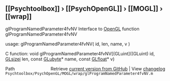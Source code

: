 ## [[Psychtoolbox]] &#8250; [[PsychOpenGL]] &#8250; [[MOGL]] &#8250; [[wrap]]

glProgramNamedParameter4fvNV  Interface to [OpenGL](OpenGL) function glProgramNamedParameter4fvNV  
  
usage:  glProgramNamedParameter4fvNV( id, len, name, v )  
  
C function:  void glProgramNamedParameter4fvNV[(GLuint]((GLuint) id, [GLsizei](GLsizei) len, const [GLubyte](GLubyte)\* name, const [GLfloat](GLfloat)\* v)  




<div class="code_header" style="text-align:right;">
  <span style="float:left;">Path&nbsp;&nbsp;</span> <span class="counter">Retrieve <a href=
  "https://raw.github.com/Psychtoolbox-3/Psychtoolbox-3/beta/Psychtoolbox/PsychOpenGL/MOGL/wrap/glProgramNamedParameter4fvNV.m">current version from GitHub</a> | View <a href=
  "https://github.com/Psychtoolbox-3/Psychtoolbox-3/commits/beta/Psychtoolbox/PsychOpenGL/MOGL/wrap/glProgramNamedParameter4fvNV.m">changelog</a></span>
</div>
<div class="code">
  <code>Psychtoolbox/PsychOpenGL/MOGL/wrap/glProgramNamedParameter4fvNV.m</code>
</div>

